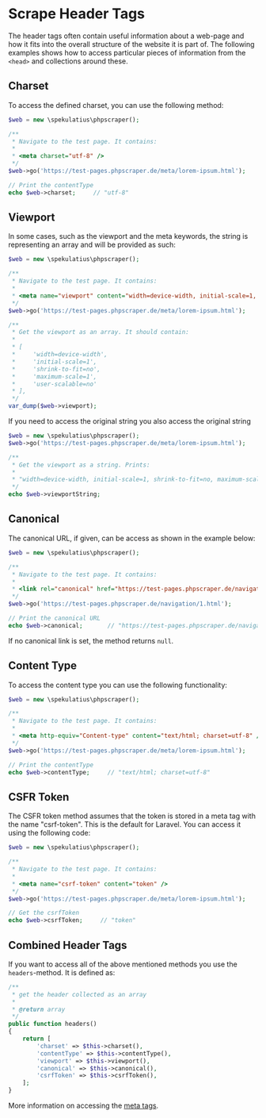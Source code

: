 # Scrape Header Tags

The header tags often contain useful information about a web-page and how it fits into the overall structure of the website it is part of. The following examples shows how to access particular pieces of information from the `<head>` and collections around these.


## Charset

To access the defined charset, you can use the following method:

```php
$web = new \spekulatius\phpscraper();

/**
 * Navigate to the test page. It contains:
 *
 * <meta charset="utf-8" />
 */
$web->go('https://test-pages.phpscraper.de/meta/lorem-ipsum.html');

// Print the contentType
echo $web->charset;     // "utf-8"
```


## Viewport

In some cases, such as the viewport and the meta keywords, the string is representing an array and will be provided as such:

```php
$web = new \spekulatius\phpscraper();

/**
 * Navigate to the test page. It contains:
 *
 * <meta name="viewport" content="width=device-width, initial-scale=1, shrink-to-fit=no, maximum-scale=1, user-scalable=no" />
 */
$web->go('https://test-pages.phpscraper.de/meta/lorem-ipsum.html');

/**
 * Get the viewport as an array. It should contain:
 *
 * [
 *     'width=device-width',
 *     'initial-scale=1',
 *     'shrink-to-fit=no',
 *     'maximum-scale=1',
 *     'user-scalable=no'
 * ],
 */
var_dump($web->viewport);
```

If you need to access the original string you also access the original string

```php
$web = new \spekulatius\phpscraper();
$web->go('https://test-pages.phpscraper.de/meta/lorem-ipsum.html');

/**
 * Get the viewport as a string. Prints:
 *
 * "width=device-width, initial-scale=1, shrink-to-fit=no, maximum-scale=1, user-scalable=no"
 */
echo $web->viewportString;
```


## Canonical

The canonical URL, if given, can be access as shown in the example below:

```php
$web = new \spekulatius\phpscraper();

/**
 * Navigate to the test page. It contains:
 *
 * <link rel="canonical" href="https://test-pages.phpscraper.de/navigation/2.html" />
 */
$web->go('https://test-pages.phpscraper.de/navigation/1.html');

// Print the canonical URL
echo $web->canonical;       // "https://test-pages.phpscraper.de/navigation/2.html"
```

If no canonical link is set, the method returns `null`.


## Content Type

To access the content type you can use the following functionality:

```php
$web = new \spekulatius\phpscraper();

/**
 * Navigate to the test page. It contains:
 *
 * <meta http-equiv="Content-type" content="text/html; charset=utf-8" />
 */
$web->go('https://test-pages.phpscraper.de/meta/lorem-ipsum.html');

// Print the contentType
echo $web->contentType;     // "text/html; charset=utf-8"
```


## CSFR Token

The CSFR token method assumes that the token is stored in a meta tag with the name "csrf-token". This is the default for Laravel. You can access it using the following code:

```php
$web = new \spekulatius\phpscraper();

/**
 * Navigate to the test page. It contains:
 *
 * <meta name="csrf-token" content="token" />
 */
$web->go('https://test-pages.phpscraper.de/meta/lorem-ipsum.html');

// Get the csrfToken
echo $web->csrfToken;     // "token"
```

## Combined Header Tags

If you want to access all of the above mentioned methods you use the `headers`-method. It is defined as:

```php
/**
 * get the header collected as an array
 *
 * @return array
 */
public function headers()
{
    return [
        'charset' => $this->charset(),
        'contentType' => $this->contentType(),
        'viewport' => $this->viewport(),
        'canonical' => $this->canonical(),
        'csrfToken' => $this->csrfToken(),
    ];
}
```

More information on accessing the [meta tags](/examples/scrape-meta-tags.md).